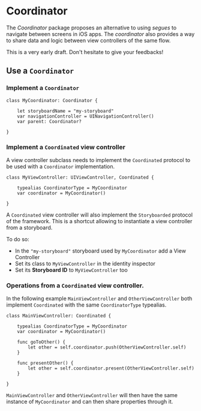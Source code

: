 # Coordinator

The *Coordinator* package proposes an alternative to using *segues* to navigate between screens in iOS apps. The *coordinator* also provides a way to share data and logic between view controllers of the same flow.

This is a very early draft. Don't hesitate to give your feedbacks!

## Use a `Coordinator`

### Implement a `Coordinator`

```
class MyCoordinator: Coordinator {
    
    let storyboardName = "my-storyboard"
    var navigationController = UINavigationController()
    var parent: Coordinator?
    
}
```

### Implement a `Coordinated` view controller

A view controller subclass needs to implement the `Coordinated` protocol to be used with a `Coordinator` implementation.

```
class MyViewController: UIViewController, Coordinated {

    typealias CoordinatorType = MyCoordinator
    var coordinator = MyCoordinator()

}
```

A `Coordinated` view controller will also implement the `Storyboarded` protocol of the framework. This is a shortcut allowing to instantiate a view controller from a storyboard. 

To do so:
* In the `"my-storyboard"` storyboard used by `MyCoordinator` add a View Controller
* Set its class to `MyViewController` in the identity inspector
* Set its **Storyboard ID** to `MyViewController` too

### Operations from a `Coordinated` view controller.

In the following example `MainViewController` and `OtherViewController` both implement `Coordinated` with the same `CoordinatorType` typealias.

```
class MainViewController: Coordinated {

    typealias CoordinatorType = MyCoordinator
    var coordinator = MyCoordinator()
    
    func goToOther() {
        let other = self.coordinator.push(OtherViewController.self)
    }
    
    func presentOther() {
        let other = self.coordinator.present(OtherViewController.self)
    }

}
```
`MainViewController` and `OtherViewController` will then have the same instance of `MyCoordinator` and can then share properties through it.

